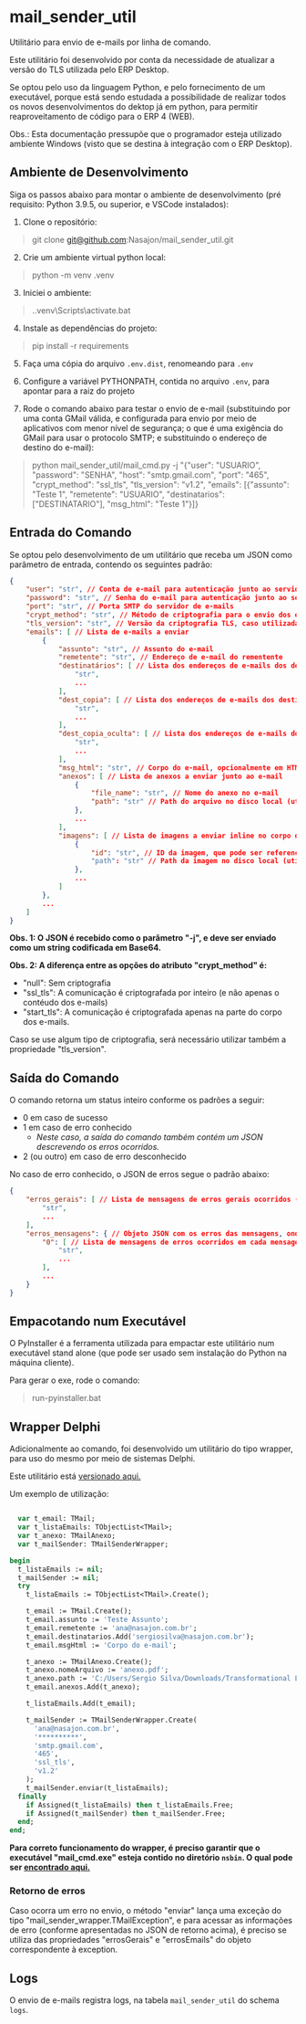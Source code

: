 # mail_sender_util
Utilitário para envio de e-mails por linha de comando.

Este utilitário foi desenvolvido por conta da necessidade de atualizar a versão do TLS utilizada pelo ERP Desktop.

Se optou pelo uso da linguagem Python, e pelo fornecimento de um executável, porque está sendo estudada a possibilidade de realizar todos os novos desenvolvimentos do dektop já em python, para permitir reaproveitamento de código para o ERP 4 (WEB).

Obs.: Esta documentação pressupõe que o programador esteja utilizado ambiente Windows (visto que se destina à integração com o ERP Desktop).

## Ambiente de Desenvolvimento

Siga os passos abaixo para montar o ambiente de desenvolvimento (pré requisito: Python 3.9.5, ou superior, e VSCode instalados):

1. Clone o repositório:

> git clone git@github.com:Nasajon/mail_sender_util.git

2. Crie um ambiente virtual python local:

> python -m venv .venv

3. Iniciei o ambiente:

> .\.venv\Scripts\activate.bat

4. Instale as dependências do projeto:

> pip install -r requirements

5. Faça uma cópia do arquivo ```.env.dist```, renomeando para ```.env```

6. Configure a variável PYTHONPATH, contida no arquivo ```.env```, para apontar para a raiz do projeto

7. Rode o comando abaixo para testar o envio de e-mail (substituindo por uma conta GMail válida, e configurada para envio por meio de aplicativos com menor nível de segurança; o que é uma exigência do GMail para usar o protocolo SMTP; e substituindo o endereço de destino do e-mail):

> python mail_sender_util/mail_cmd.py -j "{\"user\": \"USUARIO\", \"password\": \"SENHA\", \"host\": \"smtp.gmail.com\", \"port\": \"465\", \"crypt_method\": \"ssl_tls\", \"tls_version\": \"v1.2\", \"emails\": [{\"assunto\": \"Teste 1\", \"remetente\": \"USUARIO\", \"destinatarios\": [\"DESTINATARIO\"], \"msg_html\": \"Teste 1\"}]}

## Entrada do Comando

Se optou pelo desenvolvimento de um utilitário que receba um JSON como parâmetro de entrada, contendo os seguintes padrão:

```json
{
    "user": "str", // Conta de e-mail para autenticação junto ao servidor (normalmente igual ao remetente dos e-mails)
    "password": "str", // Senha do e-mail para autenticação junto ao servidor
    "port": "str", // Porta SMTP do servidor de e-mails
    "crypt_method": "str", // Método de criptografia para o envio dos e-mails (opções: "null", "ssl_tls" ou "start_tls")
    "tls_version": "str", // Versão da criptografia TLS, caso utilizada (opções: "v1.0", "v1.1" ou "v1.2")
    "emails": [ // Lista de e-mails a enviar
        {
            "assunto": "str", // Assunto do e-mail
            "remetente": "str", // Endereço de e-mail do rementente
            "destinatários": [ // Lista dos endereços de e-mails dos destinatários
                "str",
                ...
            ],
            "dest_copia": [ // Lista dos endereços de e-mails dos destinatários em cópia
                "str",
                ...
            ],
            "dest_copia_oculta": [ // Lista dos endereços de e-mails dos destinatários em cópia oculta
                "str",
                ...
            ],
            "msg_html": "str", // Corpo do e-mail, opcionalmente em HTML
            "anexos": [ // Lista de anexos a enviar junto ao e-mail
                {
                    "file_name": "str", // Nome do anexo no e-mail
                    "path": "str" // Path do arquivo no disco local (utilizar "/" como separador de diretórios)
                },
                ...
            ],
            "imagens": [ // Lista de imagens a enviar inline no corpo do e-mail
                {
                    "id": "str", // ID da imagem, que pode ser referenciado por meio de uma tag IMG, com o padrão: <img src="cid:ID">
                    "path": "str" // Path da imagem no disco local (utilizar "/" como separador de diretórios)
                },
                ...
            ]
        },
        ...
    ]
}
```

**Obs. 1: O JSON é recebido como o parâmetro "-j", e deve ser enviado como um string codificada em Base64.**

**Obs. 2: A diferença entre as opções do atributo "crypt_method" é:**
* "null": Sem criptografia
* "ssl_tls": A comunicação é criptografada por inteiro (e não apenas o contéudo dos e-mails)
* "start_tls": A comunicação é criptografada apenas na parte do corpo dos e-mails.

Caso se use algum tipo de criptografia, será necessário utilizar também a propriedade "tls_version".

## Saída do Comando

O comando retorna um status inteiro conforme os padrões a seguir:

* 0 em caso de sucesso
* 1 em caso de erro conhecido
  * _Neste caso, a saída do comando também contém um JSON descrevendo os erros ocorridos._
* 2 (ou outro) em caso de erro desconhecido

No caso de erro conhecido, o JSON de erros segue o padrão abaixo:

```json
{
    "erros_gerais": [ // Lista de mensagens de erros gerais ocorridos (erros de conexão e etc, e não erros de qualquer mensagem em particular)
        "str",
        ...
    ],
    "erros_mensagens": { // Objeto JSON com os erros das mensagens, onde as chaves do JSON correspondem ao índice de cada mensagem no vetor de entrada (isto é, o primeiro e-mail da entrada, terá seus erros descritos na chave "0", por exemplo)
        "0": [ // Lista de mensagens de erros ocorridos em cada mensagem (exemplo: endereço do remetente desconhecido)
            "str",
            ...
        ],
        ...
    }
}
```

## Empacotando num Executável

O PyInstaller é a ferramenta utilizada para empactar este utilitário num executável stand alone (que pode ser usado sem instalação do Python na máquina cliente).

Para gerar o exe, rode o comando:

> run-pyinstaller.bat

## Wrapper Delphi

Adicionalmente ao comando, foi desenvolvido um utilitário do tipo wrapper, para uso do mesmo por meio de sistemas Delphi.

Este utilitário está [versionado aqui.](https://github.com/Nasajon/erp-utils/blob/master/mail_sender)

Um exemplo de utilização:

```pascal

  var t_email: TMail;
  var t_listaEmails: TObjectList<TMail>;
  var t_anexo: TMailAnexo;
  var t_mailSender: TMailSenderWrapper;

begin
  t_listaEmails := nil;
  t_mailSender := nil;
  try
    t_listaEmails := TObjectList<TMail>.Create();

    t_email := TMail.Create();
    t_email.assunto := 'Teste Assunto';
    t_email.remetente := 'ana@nasajon.com.br';
    t_email.destinatarios.Add('sergiosilva@nasajon.com.br');
    t_email.msgHtml := 'Corpo do e-mail';

    t_anexo := TMailAnexo.Create();
    t_anexo.nomeArquivo := 'anexo.pdf';
    t_anexo.path := 'C:/Users/Sergio Silva/Downloads/Transformational Leadership.pdf';
    t_email.anexos.Add(t_anexo);

    t_listaEmails.Add(t_email);

    t_mailSender := TMailSenderWrapper.Create(
      'ana@nasajon.com.br',
      '**********',
      'smtp.gmail.com',
      '465',
      'ssl_tls',
      'v1.2'
    );
    t_mailSender.enviar(t_listaEmails);
  finally
    if Assigned(t_listaEmails) then t_listaEmails.Free;
    if Assigned(t_mailSender) then t_mailSender.Free;
  end;
end;
```

**Para correto funcionamento do wrapper, é preciso garantir que o executável "mail_cmd.exe" esteja contido no diretório ```nsbin```. O qual pode ser [encontrado aqui.](https://github.com/Nasajon/mail_sender_util/releases/tag/v0.0.1)**

### Retorno de erros

Caso ocorra um erro no envio, o método "enviar" lança uma exceção do tipo "mail_sender_wrapper.TMailException", e para acessar as informações de erro (conforme apresentadas no JSON de retorno acima), é preciso se utiliza das propriedades "errosGerais" e "errosEmails" do objeto correspondente à exception.

## Logs

O envio de e-mails registra logs, na tabela ```mail_sender_util``` do schema ```logs```.